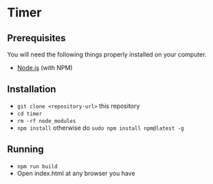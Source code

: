 # Timer

## Prerequisites

You will need the following things properly installed on your computer.

* [Node.js](https://nodejs.org/) (with NPM)

## Installation

* `git clone <repository-url>` this repository
* `cd timer`
* `rm -rf node_modules`
* `npm install` otherwise do `sudo npm install npm@latest -g`

## Running

* `npm run build`
* Open index.html at any browser you have
